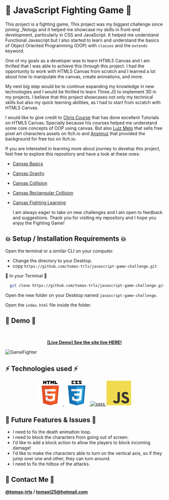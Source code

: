 # 🌟 JavaScript Fighting Game 🥊

This project is a fighting game, This project was my biggest challenge since joining \_Nology and it helped me showcase my skills in front-end development, particularly in CSS and JavaScript.
It helped me understand Functional Javascript but I also started to learn and understand the basics of Object Oriented Programming (OOP) with `classes` and the `extends` keyword.

One of my goals as a developer was to learn HTML5 Canvas and I am thrilled that I was able to achieve this through this project. I had the opportunity to work with HTML5 Canvas from scratch and I learned a lot about how to manipulate the canvas, create animations, and more.

My next big step would be to continue expanding my knowledge in new technologies and I would be thrilled to learn Three.JS to implement 3D in my projects. I believe that this project showcases not only my technical skills but also my quick learning abilities, as I had to start from scratch with HTML5 Canvas.

I would like to give credit to <a href="https://chriscourses.com/">Chris Course</a> that has done excellent Tutorials on HTML5 Canvas. Specially because his courses helped me understand some core concepts of OOP using canvas. But also <a href="https://luizmelo.itch.io/">Luiz Melo</a> that sells free pixel art characters assets on Itch.io and <a href="https://ansimuz.itch.io/">Ansimuz</a> that provided the background for free too on Itch.io. 

If you are interested in learning more about journey to develop this project, feel free to explore this repository and have a look at these ones:

- <a href="https://github.com/tomas-trls/canvas-basics">Canvas Basics</a>
- <a href="https://github.com/tomas-trls/canvas-gravity">Canvas Gravity</a>
- <a href="https://github.com/tomas-trls/canvas-collision">Canvas Collision </a>
- <a href="https://github.com/tomas-trls/canvas-rect-collision">Canvas Rectangular Collision</a>
- <a href="https://github.com/tomas-trls/game-with-canvas">Canvas Fighting Learning</a>

  I am always eager to take on new challenges and I am open to feedback and suggestions. Thank you for visiting my repository and I hope you enjoy the Fighting Game!

## 💥 Setup / Installation Requirements 💥

Open the terminal or a similar CLI on your computer.

- Change the directory to your Desktop.
- copy `https://github.com/tomas-trls/javascript-game-challenge.git`

👾 In your Terminal 👾

```bash
  git clone https://github.com/tomas-trls/javascript-game-challenge.git
```

Open the new folder on your Desktop named `javascript-game-challenge`.

Open the `index.html` file inside the folder.

## 🌚 Demo 🌝

<br />
<p align="center">
  <strong><a href="https://tomas-trls.github.io/javascript-game-challenge/">[Live Demo] See the site live HERE! </a></strong>
  <br/ >
    
   ![GameFighter](http://g.recordit.co/J2AAldCiFc.gif)
  
</p>



## ⚡️ Technologies used ⚡️

<p align="center">
<a href="https://www.w3.org/html/" target="_blank" rel="noreferrer"> <img src="https://raw.githubusercontent.com/devicons/devicon/master/icons/html5/html5-original-wordmark.svg" alt="html5" width="80" height="80"/> </a>
 <a href="https://www.w3schools.com/css/" target="_blank" rel="noreferrer"> <img src="https://raw.githubusercontent.com/devicons/devicon/master/icons/css3/css3-original-wordmark.svg" alt="css3" width="80" height="80"/> </a> <a href="https://sass-lang.com/" target="_blank" rel="noreferrer"> <img src="https://www.vectorlogo.zone/logos/sass-lang/sass-lang-icon.svg" alt="sass" width="80" height="80"/> </a>
 <a href="https://developer.mozilla.org/en-US/docs/Web/JavaScript" target="_blank" rel="noreferrer"> <img src="https://raw.githubusercontent.com/devicons/devicon/master/icons/javascript/javascript-original.svg" alt="javascript" width="80" height="80"/> </a>

</p>

## 🚀 Future Features & Issues 🚀

- I need to fix the death animation loop.
- I need to block the characters from going out of screen.
- I'd like to add a block action to allow the players to block incoming damage!
- I'd like to make the characters able to turn on the vertical axis, so if they jump over one and other, they can turn around.
- I need to fix the hitbox of the attacks.

## 💎 Contact Me 💎

<strong>[@tomas-trls](https://www.github.com/tomas-trls) / tomast25@hotmail.com </strong>
